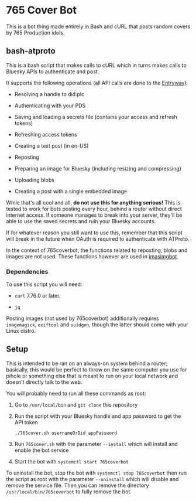 # 765 Cover Bot

This is a bot thing made entirely in Bash and cURL that posts random covers by 765 Production idols.

## bash-atproto

This is a bash script that makes calls to cURL which in turns makes calls to Bluesky APIs to authenticate and post.

It supports the following operations (all API calls are done to the [Entryway](https://docs.bsky.app/docs/advanced-guides/entryway)):

* Resolving a handle to did:plc

* Authenticating with your PDS

* Saving and loading a secrets file (contains your access and refresh tokens)

* Refreshing access tokens

* Creating a text post (in en-US)

* Reposting

* Preparing an image for Bluesky (including resizing and compressing)

* Uploading blobs

* Creating a post with a single embedded image

While that's all cool and all, **do not use this for anything serious!** This is tested to work for bots posting every hour, behind a router without direct internet access. If someone manages to break into your server, they'll be able to use the saved secrets and ruin your Bluesky accounts.

If for whatever reason you still want to use this, remember that this script will break in the future when OAuth is required to authenticate with ATProto.

In the context of 765coverbot, the functions related to reposting, blobs and images are not used. These functions however are used in [imasimgbot](https://github.com/engielolz/imasimgbot).

### Dependencies

To use this script you will need:

* `curl` 7.76.0 or later. 

* `jq`

Posting images (not used by 765coverbot) additionally requires `imagemagick`, `exiftool` and `uuidgen`, though the latter should come with your Linux distro.

## Setup

This is intended to be ran on an always-on system behind a router; basically, this would be perfect to throw on the same computer you use for pihole or something else that is meant to run on your local network and doesn't directly talk to the web.

You will probably need to run all these commands as root:

1. Go to `/usr/local/bin` and `git clone` this repository

2. Run the script with your Bluesky handle and app password to get the API token
   
   `./765cover.sh usernameOrDid appPassword`

3. Run `765cover.sh` with the parameter `--install` which will install and enable the bot service

4. Start the bot with `systemctl start 765coverbot`

To uninstall the bot, stop the bot with `systemctl stop 765coverbot` then run the script as root with the parameter `--uninstall` which will disable and remove the service file. Then you can remove the directory `/usr/local/bin/765coverbot` to fully remove the bot.
